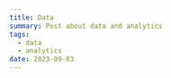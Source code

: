 ```yaml
---
title: Data
summary: Post about data and analytics
tags:
  - data
  - analytics
date: 2023-09-03
---
```

